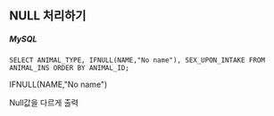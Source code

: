 ## NULL 처리하기

##### MySQL

```mysql
SELECT ANIMAL_TYPE, IFNULL(NAME,"No name"), SEX_UPON_INTAKE FROM ANIMAL_INS ORDER BY ANIMAL_ID;
```

IFNULL(NAME,"No name")

Null값을 다르게 출력
